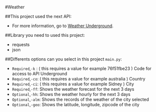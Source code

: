 #Weather


##This project used the next API:

* For more information, go to [Weather Underground](http://api.wunderground.com/weather/api "Weather Underground").

##Library you need to used this project:

* requests
* json


##Differents options can you select in this project `main.py`:


  * `Required`,`-k` : ( this requires a value for example 76f51fbe23 ) Code for access to API Underground
  * `Required`,`-co`: ( this requires a value for example australia )  Country
  * `Required`,`-ci`: ( this requires a value for example Sidney ) City
  * `Required`,`-ff`:  Shows the weather forecast for the next 3 days
  * `Optional`,`-hh`:  Shows the weather hourly for the next 3 days
  * `Optional`,`-alm`: Shows the records of the weather of the city selected
  * `Optional`,`-geo`: Shows the latitude, longitude, zipcode of the city

